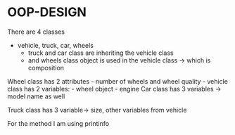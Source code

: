 # OOP-DESIGN
There are 4 classes
- vehicle, truck, car, wheels
  - truck and car class are inheriting the vehicle class
  - and wheels class object is used in the vehicle class
    -> which is composition

Wheel class has 2 attributes
    - number of wheels and wheel quality
    - vehicle class has 2 variables: 
          - wheel object 
          - engine
Car class has 3 variables -> model name as well

Truck class has 3 variable-> size, other variables from vehicle

For the method I am using printinfo
